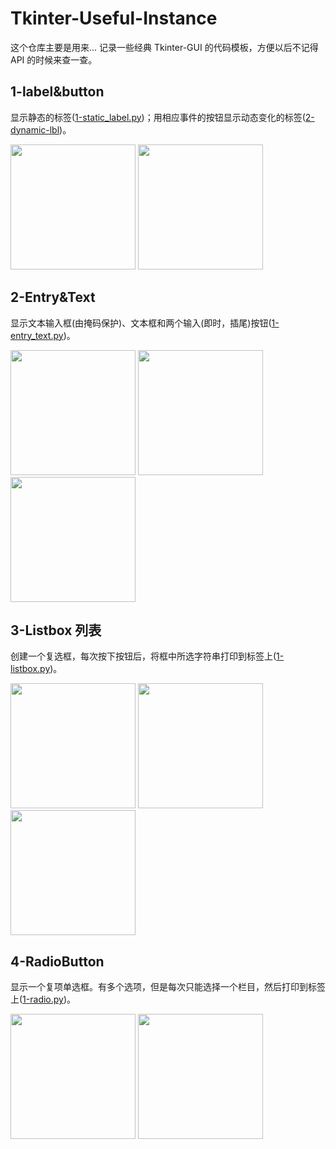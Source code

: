 # Tkinter-Useful-Instance
这个仓库主要是用来... 记录一些经典 Tkinter-GUI 的代码模板，方便以后不记得 API 的时候来查一查。

## 1-label&button 
显示静态的标签([1-static_label.py](https://github.com/LiePleased/Tkinter-Useful-Instance/blob/master/instance/1-label%26button/1-static_label.py))；用相应事件的按钮显示动态变化的标签([2-dynamic-lbl](https://github.com/LiePleased/Tkinter-Useful-Instance/blob/master/instance/1-label%26button/2-dynamic-lbl.py))。

<img width="200" height="200" 
src="https://github.com/LiePleased/Tkinter-Useful-Instance/blob/master/instance/1-label%26button/photos/1.png"/>
<img width="200" height="200" 
src="https://github.com/LiePleased/Tkinter-Useful-Instance/blob/master/instance/1-label%26button/photos/2.png"/>

## 2-Entry&Text
显示文本输入框(由掩码保护)、文本框和两个输入(即时，插尾)按钮([1-entry_text.py](https://github.com/LiePleased/Tkinter-Useful-Instance/blob/master/instance/2-Entry%26Text/1-entry_text.py))。

<img width="200" height="200" 
src="https://github.com/LiePleased/Tkinter-Useful-Instance/blob/master/instance/2-Entry%26Text/photos/1.png"/>
<img width="200" height="200" 
src="https://github.com/LiePleased/Tkinter-Useful-Instance/blob/master/instance/2-Entry%26Text/photos/2.png"/>
<img width="200" height="200" 
src="https://github.com/LiePleased/Tkinter-Useful-Instance/blob/master/instance/2-Entry%26Text/photos/3.png"/>

## 3-Listbox 列表
创建一个复选框，每次按下按钮后，将框中所选字符串打印到标签上([1-listbox.py](https://github.com/LiePleased/Tkinter-Useful-Instance/blob/master/instance/3-Listbox/1-listbox.py))。

<img width="200" height="200" 
src="https://github.com/LiePleased/Tkinter-Useful-Instance/blob/master/instance/3-Listbox/photos/1.png"/>
<img width="200" height="200" 
src="https://github.com/LiePleased/Tkinter-Useful-Instance/blob/master/instance/3-Listbox/photos/2.png"/>
<img width="200" height="200" 
src="https://github.com/LiePleased/Tkinter-Useful-Instance/blob/master/instance/3-Listbox/photos/3.png"/>

## 4-RadioButton
显示一个复项单选框。有多个选项，但是每次只能选择一个栏目，然后打印到标签上([1-radio.py](https://github.com/LiePleased/Tkinter-Useful-Instance/blob/master/instance/4-RadioButton/1-radio.py))。

<img width="200" height="200" 
src="https://github.com/LiePleased/Tkinter-Useful-Instance/blob/master/instance/4-RadioButton/photos/1.png"/>
<img width="200" height="200" 
src="https://github.com/LiePleased/Tkinter-Useful-Instance/blob/master/instance/4-RadioButton/photos/2.png"/>
